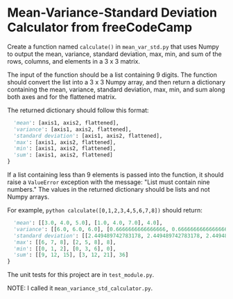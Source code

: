 # Mean-Variance-Standard Deviation Calculator from freeCodeCamp

Create a function named `calculate()` in `mean_var_std.py` that uses Numpy to output the mean, variance, standard deviation, max, min, and sum of the rows, columns, and elements in a 3 x 3 matrix.

The input of the function should be a list containing 9 digits. The function should convert the list into a 3 x 3 Numpy array, and then return a dictionary containing the mean, variance, standard deviation, max, min, and sum along both axes and for the flattened matrix.

The returned dictionary should follow this format:

```python {
  'mean': [axis1, axis2, flattened],
  'variance': [axis1, axis2, flattened],
  'standard deviation': [axis1, axis2, flattened],
  'max': [axis1, axis2, flattened],
  'min': [axis1, axis2, flattened],
  'sum': [axis1, axis2, flattened]
}
```
If a list containing less than 9 elements is passed into the function, it should raise a `ValueError` exception with the message: "List must contain nine numbers." The values in the returned dictionary should be lists and not Numpy arrays.

For example, ```python calculate([0,1,2,3,4,5,6,7,8])``` should return:

```python {
  'mean': [[3.0, 4.0, 5.0], [1.0, 4.0, 7.0], 4.0],
  'variance': [[6.0, 6.0, 6.0], [0.6666666666666666, 0.6666666666666666, 0.6666666666666666], 6.666666666666667],
  'standard deviation': [[2.449489742783178, 2.449489742783178, 2.449489742783178], [0.816496580927726, 0.816496580927726, 0.816496580927726], 2.581988897471611],
  'max': [[6, 7, 8], [2, 5, 8], 8],
  'min': [[0, 1, 2], [0, 3, 6], 0],
  'sum': [[9, 12, 15], [3, 12, 21], 36]
}
```

The unit tests for this project are in `test_module.py`.

NOTE: I called it `mean_variance_std_calculator.py`.
